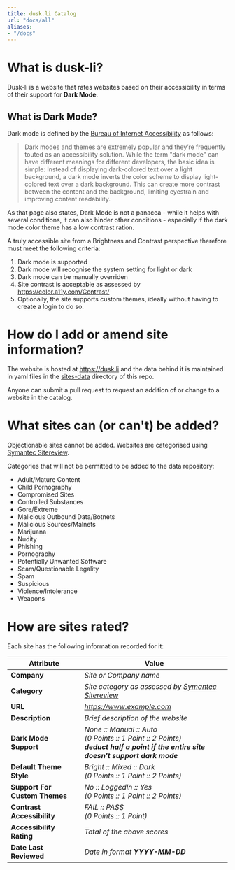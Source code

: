 ```yaml
---
title: dusk.li Catalog
url: "docs/all"
aliases:
- "/docs"
---
```


# What is dusk-li?

Dusk-li is a website that rates websites based on their accessibility in terms of their support for **Dark Mode**.

## What is Dark Mode?

Dark mode is defined by the [Bureau of Internet Accessibility](https://www.boia.org/blog/dark-mode-can-improve-text-readability-but-not-for-everyone) as follows:

> Dark modes and themes are extremely popular and they’re frequently touted as an accessibility solution. While the term "dark mode" can have different meanings for different developers, the basic idea is simple: Instead of displaying dark-colored text over a light background, a dark mode inverts the color scheme to display light-colored text over a dark background. This can create more contrast between the content and the background, limiting eyestrain and improving content readability.

As that page also states, Dark Mode is not a panacea - while it helps with several conditions, it can also hinder other conditions - especially if the dark mode color theme has a low contrast ration.

A truly accessible site from a Brightness and Contrast perspective therefore must meet the following criteria:

1. Dark mode is supported
2. Dark mode will recognise the system setting for light or dark
3. Dark mode can be manually overriden
4. Site contrast is acceptable as assessed by https://color.a11y.com/Contrast/
5. Optionally, the site supports custom themes, ideally without having to create a login to do so.

# How do I add or amend site information?

The website is hosted at https://dusk.li and the data behind it is maintained in yaml files in the [sites-data](/sites-data) directory of this repo.

Anyone can submit a pull request to request an addition of or change to a website in the catalog.

# What sites can (or can't) be added?

Objectionable sites cannot be added. Websites are categorised using [Symantec Sitereview](https://sitereview.bluecoat.com/).

Categories that will not be permitted to be added to the data repository:
+ Adult/Mature Content
+ Child Pornography
+ Compromised Sites
+ Controlled Substances
+ Gore/Extreme
+ Malicious Outbound Data/Botnets
+ Malicious Sources/Malnets
+ Marijuana
+ Nudity
+ Phishing
+ Pornography
+ Potentially Unwanted Software
+ Scam/Questionable Legality
+ Spam
+ Suspicious
+ Violence/Intolerance
+ Weapons

# How are sites rated?

Each site has the following information recorded for it:

| Attribute | Value |
|-----------|-------|
| **Company** | *Site or Company name* |
| **Category** | *Site category as assessed by [Symantec Sitereview](https://sitereview.bluecoat.com/)* |
| **URL** | *https://www.example.com* |
| **Description** | *Brief description of the website* |
| **Dark Mode Support** | *None :: Manual :: Auto<br>(0 Points :: 1 Point :: 2 Points)<br><strong>deduct half a point if the entire site doesn't support dark mode</strong>* |
| **Default Theme Style** | *Bright :: Mixed :: Dark<br>(0 Points :: 1 Point :: 2 Points)* |
| **Support For Custom Themes** | *No :: LoggedIn :: Yes<br>(0 Points :: 1 Point :: 2 Points)* |
| **Contrast Accessibility** | *FAIL :: PASS<br>(0 Points :: 1 Point)* |
| **Accessibility Rating** | *Total of the above scores* |
| **Date Last Reviewed** | *Date in format __YYYY-MM-DD__* |
